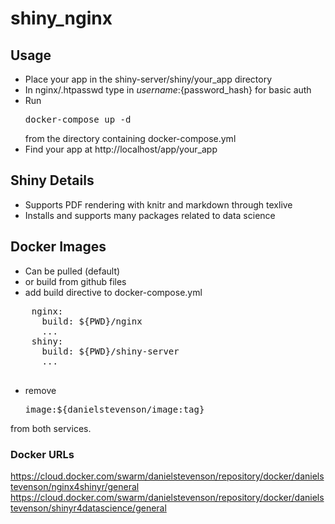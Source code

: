 # shiny_nginx

## Usage
* Place your app in the shiny-server/shiny/your_app directory
* In nginx/.htpasswd type in ${username}:${password_hash} for basic auth
* Run <pre>docker-compose up -d
</pre> from the directory containing docker-compose.yml
* Find your app at http://localhost/app/your_app

## Shiny Details
* Supports PDF rendering with knitr and markdown through texlive
* Installs and supports many packages related to data science

## Docker Images
* Can be pulled (default)
* or build from github files
 * add build directive to docker-compose.yml
 <pre>
    nginx:
      build: ${PWD}/nginx
      ...
    shiny:
      build: ${PWD}/shiny-server
      ...
 </pre>
  * remove <pre>image:${danielstevenson/image:tag}
  </pre>
  from both services.

### Docker URLs
https://cloud.docker.com/swarm/danielstevenson/repository/docker/danielstevenson/nginx4shinyr/general
https://cloud.docker.com/swarm/danielstevenson/repository/docker/danielstevenson/shinyr4datascience/general
